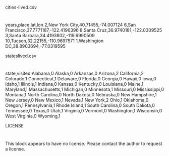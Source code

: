 
cities-lived.csv
#

years,place,lat,lon
2,New York City,40.71455,-74.007124
6,San Francisco,37.7771187,-122.4196396
8,Santa Cruz,36.9740181,-122.0309525
3,Santa Barbara,34.4193802,-119.6990509
10,Tucson,32.22155,-110.9697571
1,Washington DC,38.8903694,-77.0319595

stateslived.csv
#

state,visited
Alabama,0
Alaska,0
Arkansas,0
Arizona,2
California,2
Colorado,1
Connecticut,1
Delaware,0
Florida,0
Georgia,0
Hawaii,0
Iowa,0
Idaho,1
Illinois,1
Indiana,0
Kansas,0
Kentucky,0
Louisiana,0
Maine,1
Maryland,1
Massachusetts,1
Michigan,0
Minnesota,1
Missouri,0
Mississippi,0
Montana,1
North Carolina,0
North Dakota,0
Nebraska,0
New Hampshire,1
New Jersey,0
New Mexico,1
Nevada,1
New York,2
Ohio,1
Oklahoma,0
Oregon,1
Pennsylvania,1
Rhode Island,1
South Carolina,0
South Dakota,0
Tennessee,0
Texas,0
Utah,1
Virginia,0
Vermont,0
Washington,1
Wisconsin,0
West Virginia,0
Wyoming,1

LICENSE
#
This block appears to have no license. Please contact the author to request a license.
